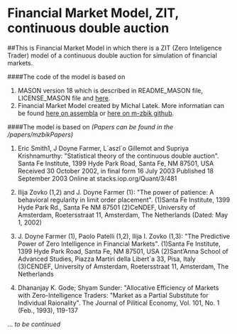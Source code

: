 Financial Market Model, ZIT, continuous double auction
=====

##This is Financial Market Model in which there is a ZIT (Zero Inteligence Trader) model of a continuous double auction for simulation of financial markets. 

####The code of the model is based on 
1.  MASON version 18 which is described in README_MASON file, LICENSE_MASON file and [here](http://cs.gmu.edu/~eclab/projects/mason/).
2.  Financial Market Model created by Michal Latek. More informatian can be found [here on assembla](http://svn2.assembla.com/svn/MarketModel) or [here on m-zbik github](https://github.com/m-zbik/svnMASmm). 

####The model is based on
*(Papers can be found in the /papers/mzbikPapers)*

1.  Eric Smith1, J Doyne Farmer, L´aszl´o Gillemot and Supriya Krishnamurthy: 
"Statistical theory of the continuous double auction".
Santa Fe Institute, 1399 Hyde Park Road, Santa Fe, NM 87501, USA
Received 30 October 2002, in final form 16 July 2003
Published 18 September 2003
Online at stacks.iop.org/Quant/3/481

2.  Ilija Zovko (1,2) and J. Doyne Farmer (1):
"The power of patience: A behavioral regularity in limit order placement".
(1)Santa Fe Institute, 1399 Hyde Park Rd., Santa Fe NM 87501
(2)CeNDEF, University of Amsterdam, Roetersstraat 11, Amsterdam, The Netherlands
(Dated: May 1, 2002)

3.  J. Doyne Farmer (1), Paolo Patelli (1,2), Ilija I. Zovko (1,3): 
"The Predictive Power of Zero Intelligence in Financial Markets".
(1)Santa Fe Institute, 1399 Hyde Park Road, Santa Fe, NM 87501, USA
(2)Sant’Anna School of Advanced Studies, Piazza Martiri della Libert`a 33, Pisa, Italy
(3)CENDEF, University of Amsterdam, Roetersstraat 11, Amsterdam, The Netherlands

4.  Dhananjay K. Gode; Shyam Sunder: "Allocative Efficiency of Markets with Zero-Intelligence Traders: 
"Market as a Partial Substitute for Individual Raionality".
The Journal of Pilitical Economy, Vol. 101, No. 1 (Feb., 1993), 119-137

... *to be continued*




